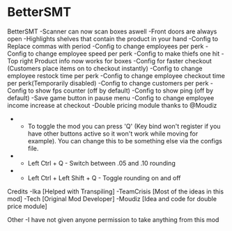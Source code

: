 # BetterSMT

BetterSMT
-Scanner can now scan boxes aswell
-Front doors are always open
-Highlights shelves that contain the product in your hand
-Config to Replace commas with period
-Config to change employees per perk
-Config to change employee speed per perk
-Config to make thiefs one hit
-Top right Product info now works for boxes
-Config for faster checkout (Customers place items on to checkout instantly)
-Config to change employee restock time per perk
-Config to change employee checkout time per perk(Temporarily disabled)
-Config to change customers per perk
-Config to show fps counter (off by default)
-Config to show ping (off by default)
-Save game button in pause menu
-Config to change employee income increase at checkout
-Double pricing module thanks to @Moudiz
- - To toggle the mod you can press 'Q' (Key bind won't register if you have other buttons active so it won't work while moving for example). You can change this to be something else via the configs file.
- - Left Ctrl + Q - Switch between .05 and .10 rounding
- - Left Ctrl + Left Shift + Q - Toggle rounding on and off

Credits
-Ika [Helped with Transpiling]
-TeamCrisis [Most of the ideas in this mod]
-Tech [Original Mod Developer]
-Moudiz [Idea and code for double price module]

Other
-I have not given anyone permission to take anything from this mod